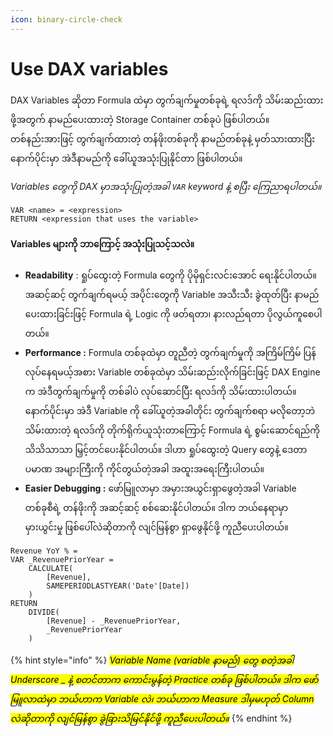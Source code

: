 ```yaml
---
icon: binary-circle-check
---
```


# Use DAX variables

DAX Variables ဆိုတာ Formula ထဲမှာ တွက်ချက်မှုတစ်ခုရဲ့ ရလဒ်ကို သိမ်းဆည်းထားဖို့အတွက် နာမည်ပေးထားတဲ့ Storage Container တစ်ခုပဲ ဖြစ်ပါတယ်။ တစ်နည်းအားဖြင့် တွက်ချက်ထားတဲ့ တန်ဖိုးတစ်ခုကို နာမည်တစ်ခုနဲ့ မှတ်သားထားပြီး နောက်ပိုင်းမှာ အဲဒီနာမည်ကို ခေါ်ယူအသုံးပြုနိုင်တာ ဖြစ်ပါတယ်။

_Variables တွေကို DAX မှာအသုံးပြုတဲ့အခါ `VAR` keyword နဲ့ စပြီး ကြေညာရပါတယ်။_

```dax
VAR <name> = <expression>
RETURN <expression that uses the variable>
```

#### Variables များကို ဘာကြောင့် အသုံးပြုသင့်သလဲ။

* **Readability** : ရှုပ်ထွေးတဲ့ Formula တွေကို ပိုမိုရှင်းလင်းအောင် ရေးနိုင်ပါတယ်။ အဆင့်ဆင့် တွက်ချက်ရမယ့် အပိုင်းတွေကို Variable အသီးသီး ခွဲထုတ်ပြီး နာမည်ပေးထားခြင်းဖြင့် Formula ရဲ့ Logic ကို ဖတ်ရတာ၊ နားလည်ရတာ ပိုလွယ်ကူစေပါတယ်။
* **Performance :** Formula တစ်ခုထဲမှာ တူညီတဲ့ တွက်ချက်မှုကို အကြိမ်ကြိမ် ပြန်လုပ်နေရမယ့်အစား Variable တစ်ခုထဲမှာ သိမ်းဆည်းလိုက်ခြင်းဖြင့် DAX Engine က အဲဒီတွက်ချက်မှုကို တစ်ခါပဲ လုပ်ဆောင်ပြီး ရလဒ်ကို သိမ်းထားပါတယ်။ နောက်ပိုင်းမှာ အဲဒီ Variable ကို ခေါ်ယူတဲ့အခါတိုင်း တွက်ချက်စရာ မလိုတော့ဘဲ သိမ်းထားတဲ့ ရလဒ်ကို တိုက်ရိုက်ယူသုံးတာကြောင့် Formula ရဲ့ စွမ်းဆောင်ရည်ကို သိသိသာသာ မြှင့်တင်ပေးနိုင်ပါတယ်။ ဒါဟာ ရှုပ်ထွေးတဲ့ Query တွေနဲ့ ဒေတာပမာဏ အများကြီးကို ကိုင်တွယ်တဲ့အခါ အထူးအရေးကြီးပါတယ်။
* **Easier Debugging :** ဖော်မြူလာမှာ အမှားအယွင်းရှာဖွေတဲ့အခါ Variable တစ်ခုစီရဲ့ တန်ဖိုးကို အဆင့်ဆင့် စစ်ဆေးနိုင်ပါတယ်။ ဒါက ဘယ်နေရာမှာ မှားယွင်းမှု ဖြစ်ပေါ်လဲဆိုတာကို လျင်မြန်စွာ ရှာဖွေနိုင်ဖို့ ကူညီပေးပါတယ်။

```dax
Revenue YoY % =
VAR _RevenuePriorYear = 
    CALCULATE(
        [Revenue],
        SAMEPERIODLASTYEAR('Date'[Date])
    )
RETURN
    DIVIDE(
        [Revenue] - _RevenuePriorYear,
        _RevenuePriorYear
    )
```

{% hint style="info" %}
_<mark style="background-color:yellow;">Variable Name (variable နာမည်) တွေ စတဲ့အခါ Underscore \_ နဲ့ စတင်တာက ကောင်းမွန်တဲ့ Practice တစ်ခု ဖြစ်ပါတယ်။ ဒါက ဖော်မြူလာထဲမှာ ဘယ်ဟာက Variable လဲ၊ ဘယ်ဟာက Measure ဒါမှမဟုတ် Column လဲဆိုတာကို လျင်မြန်စွာ ခွဲခြားသိမြင်နိုင်ဖို့ ကူညီပေးပါတယ်။</mark>_
{% endhint %}
